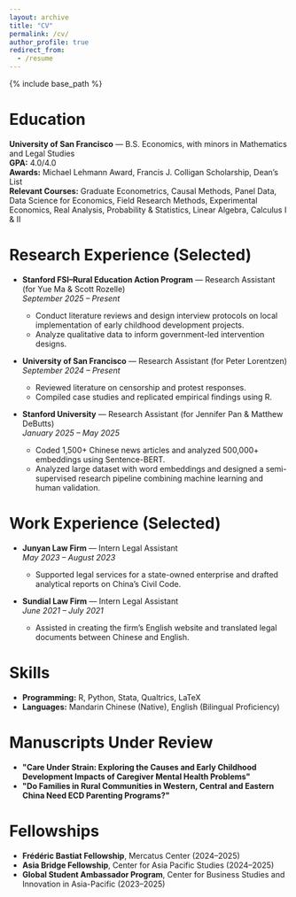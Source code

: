 ```yaml
---
layout: archive
title: "CV"
permalink: /cv/
author_profile: true
redirect_from:
  - /resume
---
```


{% include base_path %}


Education
======
**University of San Francisco** — B.S. Economics, with minors in Mathematics and Legal Studies  
  **GPA:** 4.0/4.0  
  **Awards:** Michael Lehmann Award, Francis J. Colligan Scholarship, Dean’s List  
  **Relevant Courses:** Graduate Econometrics, Causal Methods, Panel Data, Data Science for Economics, Field Research Methods, Experimental Economics, Real Analysis, Probability & Statistics, Linear Algebra, Calculus I & II

Research Experience (Selected)
======
* **Stanford FSI–Rural Education Action Program** — Research Assistant (for Yue Ma & Scott Rozelle)  
  *September 2025 – Present*  
  - Conduct literature reviews and design interview protocols on local implementation of early childhood development projects. 
  - Analyze qualitative data to inform government-led intervention designs.

* **University of San Francisco** — Research Assistant (for Peter Lorentzen)  
  *September 2024 – Present*  
  - Reviewed literature on censorship and protest responses.  
  - Compiled case studies and replicated empirical findings using R.

* **Stanford University** — Research Assistant (for Jennifer Pan & Matthew DeButts)  
  *January 2025 – May 2025*  
  - Coded 1,500+ Chinese news articles and analyzed 500,000+ embeddings using Sentence-BERT.  
  - Analyzed large dataset with word embeddings and designed a semi-supervised research pipeline combining machine learning and human validation.

Work Experience (Selected)
======
* **Junyan Law Firm** — Intern Legal Assistant  
  *May 2023 – August 2023*  
  - Supported legal services for a state-owned enterprise and drafted analytical reports on China’s Civil Code.

* **Sundial Law Firm** — Intern Legal Assistant  
  *June 2021 – July 2021*  
  - Assisted in creating the firm’s English website and translated legal documents between Chinese and English.

Skills
======
* **Programming:** R, Python, Stata, Qualtrics, LaTeX  
* **Languages:** Mandarin Chinese (Native), English (Bilingual Proficiency)

Manuscripts Under Review
=====
* **"Care Under Strain: Exploring the Causes and Early Childhood Development Impacts of Caregiver Mental Health Problems"**
* **"Do Families in Rural Communities in Western, Central and Eastern China Need ECD Parenting Programs?"**

Fellowships
======
* **Frédéric Bastiat Fellowship**, Mercatus Center (2024–2025)  
* **Asia Bridge Fellowship**, Center for Asia Pacific Studies (2024–2025)  
* **Global Student Ambassador Program**, Center for Business Studies and Innovation in Asia-Pacific (2023–2025)

